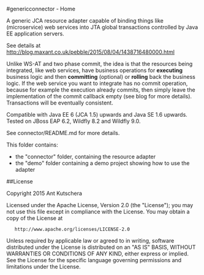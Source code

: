 #genericconnector - Home

A generic JCA resource adapter capable of binding things like (microservice) web services into JTA global transactions controlled by Java EE application servers.

See details at http://blog.maxant.co.uk/pebble/2015/08/04/1438716480000.html

Unlike WS-AT and two phase commit, the idea is that the resources being integrated, like web services, have business operations for **executing** business logic and then **committing** (optional) or **rolling** back the business logic.  If the web service you want to integrate has no commit operation, because for example the execution already commits, then simply leave the implementation of the commit callback empty (see blog for more details).  Transactions will be eventually consistent.

Compatible with Java EE 6 (JCA 1.5) upwards and Java SE 1.6 upwards.
Tested on JBoss EAP 6.2, Wildfly 8.2 and Wildfly 9.0.

See connector/README.md for more details.

This folder contains:
- the "connector" folder, containing the resource adapter
- the "demo" folder containing a demo project showing how to use the adapter

##License

 Copyright 2015 Ant Kutschera

   Licensed under the Apache License, Version 2.0 (the "License");
   you may not use this file except in compliance with the License.
   You may obtain a copy of the License at

       http://www.apache.org/licenses/LICENSE-2.0

   Unless required by applicable law or agreed to in writing, software
   distributed under the License is distributed on an "AS IS" BASIS,
   WITHOUT WARRANTIES OR CONDITIONS OF ANY KIND, either express or implied.
   See the License for the specific language governing permissions and
   limitations under the License.
